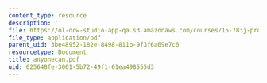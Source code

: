 ```yaml
---
content_type: resource
description: ''
file: https://ol-ocw-studio-app-qa.s3.amazonaws.com/courses/15-783j-product-design-and-development-spring-2006/625648fe30615b7249f161ea498555d3_anyonecan.pdf
file_type: application/pdf
parent_uid: 3be48952-182e-8498-811b-9f3f6a69e7c6
resourcetype: Document
title: anyonecan.pdf
uid: 625648fe-3061-5b72-49f1-61ea498555d3
---
```


